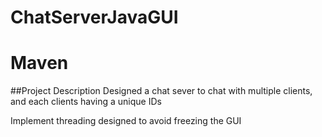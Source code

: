 # ChatServerJavaGUI

# Maven

##Project Description
Designed a chat sever to chat with multiple clients, and each clients having a unique IDs

Implement threading designed to avoid freezing the GUI

